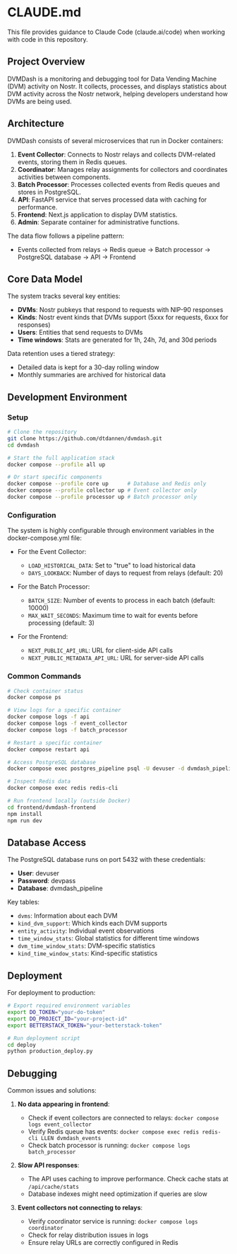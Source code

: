 # CLAUDE.md

This file provides guidance to Claude Code (claude.ai/code) when working with code in this repository.

## Project Overview

DVMDash is a monitoring and debugging tool for Data Vending Machine (DVM) activity on Nostr. It collects, processes, and displays statistics about DVM activity across the Nostr network, helping developers understand how DVMs are being used.

## Architecture

DVMDash consists of several microservices that run in Docker containers:

1. **Event Collector**: Connects to Nostr relays and collects DVM-related events, storing them in Redis queues.
2. **Coordinator**: Manages relay assignments for collectors and coordinates activities between components.
3. **Batch Processor**: Processes collected events from Redis queues and stores in PostgreSQL.
4. **API**: FastAPI service that serves processed data with caching for performance.
5. **Frontend**: Next.js application to display DVM statistics.
6. **Admin**: Separate container for administrative functions.

The data flow follows a pipeline pattern:
- Events collected from relays → Redis queue → Batch processor → PostgreSQL database → API → Frontend

## Core Data Model

The system tracks several key entities:
- **DVMs**: Nostr pubkeys that respond to requests with NIP-90 responses
- **Kinds**: Nostr event kinds that DVMs support (5xxx for requests, 6xxx for responses)
- **Users**: Entities that send requests to DVMs
- **Time windows**: Stats are generated for 1h, 24h, 7d, and 30d periods

Data retention uses a tiered strategy:
- Detailed data is kept for a 30-day rolling window
- Monthly summaries are archived for historical data

## Development Environment

### Setup

```bash
# Clone the repository
git clone https://github.com/dtdannen/dvmdash.git
cd dvmdash

# Start the full application stack
docker compose --profile all up

# Or start specific components
docker compose --profile core up      # Database and Redis only
docker compose --profile collector up # Event collector only
docker compose --profile processor up # Batch processor only
```

### Configuration

The system is highly configurable through environment variables in the docker-compose.yml file:

- For the Event Collector:
  - `LOAD_HISTORICAL_DATA`: Set to "true" to load historical data
  - `DAYS_LOOKBACK`: Number of days to request from relays (default: 20)
  
- For the Batch Processor:
  - `BATCH_SIZE`: Number of events to process in each batch (default: 10000)
  - `MAX_WAIT_SECONDS`: Maximum time to wait for events before processing (default: 3)

- For the Frontend:
  - `NEXT_PUBLIC_API_URL`: URL for client-side API calls
  - `NEXT_PUBLIC_METADATA_API_URL`: URL for server-side API calls

### Common Commands

```bash
# Check container status
docker compose ps

# View logs for a specific container
docker compose logs -f api
docker compose logs -f event_collector
docker compose logs -f batch_processor

# Restart a specific container
docker compose restart api

# Access PostgreSQL database
docker compose exec postgres_pipeline psql -U devuser -d dvmdash_pipeline

# Inspect Redis data
docker compose exec redis redis-cli

# Run frontend locally (outside Docker)
cd frontend/dvmdash-frontend
npm install
npm run dev
```

## Database Access

The PostgreSQL database runs on port 5432 with these credentials:
- **User**: devuser
- **Password**: devpass
- **Database**: dvmdash_pipeline

Key tables:
- `dvms`: Information about each DVM
- `kind_dvm_support`: Which kinds each DVM supports
- `entity_activity`: Individual event observations
- `time_window_stats`: Global statistics for different time windows
- `dvm_time_window_stats`: DVM-specific statistics
- `kind_time_window_stats`: Kind-specific statistics

## Deployment

For deployment to production:

```bash
# Export required environment variables
export DO_TOKEN="your-do-token"
export DO_PROJECT_ID="your-project-id"
export BETTERSTACK_TOKEN="your-betterstack-token"

# Run deployment script
cd deploy
python production_deploy.py
```

## Debugging

Common issues and solutions:

1. **No data appearing in frontend**:
   - Check if event collectors are connected to relays: `docker compose logs event_collector`
   - Verify Redis queue has events: `docker compose exec redis redis-cli LLEN dvmdash_events`
   - Check batch processor is running: `docker compose logs batch_processor`

2. **Slow API responses**:
   - The API uses caching to improve performance. Check cache stats at `/api/cache/stats`
   - Database indexes might need optimization if queries are slow

3. **Event collectors not connecting to relays**:
   - Verify coordinator service is running: `docker compose logs coordinator`
   - Check for relay distribution issues in logs
   - Ensure relay URLs are correctly configured in Redis